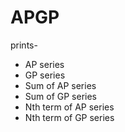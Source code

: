 # APGP

prints- 
- AP series
- GP series
- Sum of AP series
- Sum of GP series
- Nth term of AP series
- Nth term of GP series
